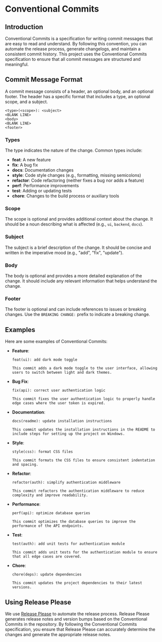 # Conventional Commits

## Introduction

Conventional Commits is a specification for writing commit messages that are easy to read and understand. By following this convention, you can automate the release process, generate changelogs, and maintain a consistent commit history. This project uses the Conventional Commits specification to ensure that all commit messages are structured and meaningful.

## Commit Message Format

A commit message consists of a header, an optional body, and an optional footer. The header has a specific format that includes a type, an optional scope, and a subject.

```
<type>(<scope>): <subject>
<BLANK LINE>
<body>
<BLANK LINE>
<footer>
```

### Types

The type indicates the nature of the change. Common types include:

- **feat**: A new feature
- **fix**: A bug fix
- **docs**: Documentation changes
- **style**: Code style changes (e.g., formatting, missing semicolons)
- **refactor**: Code refactoring (neither fixes a bug nor adds a feature)
- **perf**: Performance improvements
- **test**: Adding or updating tests
- **chore**: Changes to the build process or auxiliary tools

### Scope

The scope is optional and provides additional context about the change. It should be a noun describing what is affected (e.g., `ui`, `backend`, `docs`).

### Subject

The subject is a brief description of the change. It should be concise and written in the imperative mood (e.g., "add", "fix", "update").

### Body

The body is optional and provides a more detailed explanation of the change. It should include any relevant information that helps understand the change.

### Footer

The footer is optional and can include references to issues or breaking changes. Use the `BREAKING CHANGE:` prefix to indicate a breaking change.

## Examples

Here are some examples of Conventional Commits:

- **Feature**:
  ```
  feat(ui): add dark mode toggle

  This commit adds a dark mode toggle to the user interface, allowing users to switch between light and dark themes.
  ```

- **Bug Fix**:
  ```
  fix(api): correct user authentication logic

  This commit fixes the user authentication logic to properly handle edge cases where the user token is expired.
  ```

- **Documentation**:
  ```
  docs(readme): update installation instructions

  This commit updates the installation instructions in the README to include steps for setting up the project on Windows.
  ```

- **Style**:
  ```
  style(css): format CSS files

  This commit formats the CSS files to ensure consistent indentation and spacing.
  ```

- **Refactor**:
  ```
  refactor(auth): simplify authentication middleware

  This commit refactors the authentication middleware to reduce complexity and improve readability.
  ```

- **Performance**:
  ```
  perf(api): optimize database queries

  This commit optimizes the database queries to improve the performance of the API endpoints.
  ```

- **Test**:
  ```
  test(auth): add unit tests for authentication module

  This commit adds unit tests for the authentication module to ensure that all edge cases are covered.
  ```

- **Chore**:
  ```
  chore(deps): update dependencies

  This commit updates the project dependencies to their latest versions.
  ```

## Using Release Please

We use [Release Please](https://github.com/googleapis/release-please) to automate the release process. Release Please generates release notes and version bumps based on the Conventional Commits in the repository. By following the Conventional Commits specification, you ensure that Release Please can accurately determine the changes and generate the appropriate release notes.